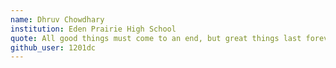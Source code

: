 ```yaml
---
name: Dhruv Chowdhary
institution: Eden Prairie High School
quote: All good things must come to an end, but great things last forever.
github_user: 1201dc
---
```

